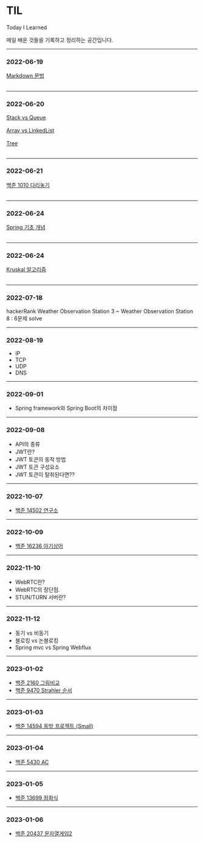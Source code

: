 # TIL
Today I Learned  

매일 배운 것들을 기록하고 정리하는 공간입니다.

---
### 2022-06-19  
[Markdown 문법](https://github.com/HelloNaks/TIL/blob/main/Markdown/markdown%EB%AC%B8%EB%B2%95.md)
</br></br>

---
### 2022-06-20
[Stack vs Queue](https://github.com/HelloNaks/TIL/blob/main/Data%20Structure/Stack%20vs%20Queue.md)
</br></br>
[Array vs LinkedList](https://github.com/HelloNaks/TIL/blob/main/Data%20Structure/Array%20vs%20LinkedList.md)
</br></br>
[Tree](https://github.com/HelloNaks/TIL/blob/main/Data%20Structure/Tree.md)
</br></br>

---
### 2022-06-21
[백준 1010 다리놓기](https://github.com/HelloNaks/BaekJoon/blob/master/BJ_S5_1010_%EB%8B%A4%EB%A6%AC%EB%86%93%EA%B8%B0.java)
</br></br>

---
### 2022-06-24
[Spring 기초 개념](https://github.com/HelloNaks/TIL/blob/main/Spring/Spring%20%EA%B8%B0%EC%B4%88%20%EA%B0%9C%EB%85%90.md)
</br></br>

---
### 2022-06-24
[Kruskal 알고리즘](https://github.com/HelloNaks/TIL/blob/main/Data%20Structure/MST%20Kruskal.md)
</br></br>

---
### 2022-07-18
hackerRank
Weather Observation Station 3 ~ Weather Observation Station 8 : 6문제 solve

---
### 2022-08-19
- IP
- TCP
- UDP
- DNS

---
### 2022-09-01
- Spring framework와 Spring Boot의 차이점

---
### 2022-09-08
- API의 종류
- JWT란?
- JWT 토큰의 동작 방법
- JWT 토큰 구성요소
- JWT 토큰이 탈취된다면??

---
### 2022-10-07
- [백준 14502 연구소](https://naknak.tistory.com/68)

---
### 2022-10-09
- [백준 16236 아기상어](https://github.com/HelloNaks/BaekJoon/blob/master/BJ_G3_16236_%EC%95%84%EA%B8%B0%EC%83%81%EC%96%B4(2).java)

---
### 2022-11-10
- WebRTC란?
- WebRTC의 장단점.
- STUN/TURN 서버란?

---
### 2022-11-12
- 동기 vs 비동기
- 블로킹 vs 논블로킹
- Spring mvc vs Spring Webflux

---
### 2023-01-02
- [백준 2160 그림비교](https://github.com/HelloNaks/BaekJoon/commit/6eeb714b78b9458115148cdebacc0c4acf8a75c6)
- [백준 9470 Strahler 순서](https://github.com/HelloNaks/BaekJoon/commit/779344b56fd8cc366279a49099a2255a9cb24621)

---
### 2023-01-03
- [백준 14594 동방 프로젝트 (Small)](https://github.com/HelloNaks/BaekJoon/tree/master/%EB%B0%B1%EC%A4%80/Silver/14594.%E2%80%85%EB%8F%99%EB%B0%A9%E2%80%85%ED%94%84%EB%A1%9C%EC%A0%9D%ED%8A%B8%E2%80%85%EF%BC%88Small%EF%BC%89)

---
### 2023-01-04
- [백준 5430 AC](https://github.com/HelloNaks/BaekJoon/tree/master/%EB%B0%B1%EC%A4%80/Gold/5430.%E2%80%85AC)

---
### 2023-01-05
- [백준 13699 점화식](https://github.com/HelloNaks/BaekJoon/tree/master/%EB%B0%B1%EC%A4%80/Silver/13699.%E2%80%85%EC%A0%90%ED%99%94%EC%8B%9D)

---
### 2023-01-06
- [백준 20437 문자열게임2](https://github.com/HelloNaks/BaekJoon/tree/master/%EB%B0%B1%EC%A4%80/Gold/20437.%E2%80%85%EB%AC%B8%EC%9E%90%EC%97%B4%E2%80%85%EA%B2%8C%EC%9E%84%E2%80%852)
